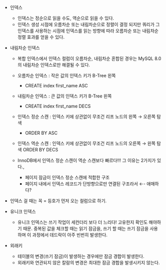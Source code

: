 - 인덱스
    - 인덱스는 정순으로 읽을 수도, 역순으로 읽을 수 있다.
    - 인덱스 생성 시점에 오름차순 또는 내림차순으로 정렬이 결정 되지만 쿼리가 그 인덱스를 사용하는 시점에 인덱스를 읽는 방향에 따라 오름차순 또는 내림차순 정렬 효과를 얻을 수 있다.

- 내림차순 인덱스
  - 복합 인덱스에서 인덱스 컬럼이 오름차순, 내림차순 혼합된 경우는 MySQL 8.0의 내림차순 인덱스로만 해결될 수 있다.
  - 오름차순 인덱스 : 작은 값의 인덱스 키가 B-Tree 왼쪽
      - CREATE index first_name ASC
  - 내림차순 인덱스 : 큰 값의 인덱스 키가 B-Tree 왼쪽
      - CREATE index first_name DECS
  - 인덱스 정순 스캔 : 인덱스 키에 상관없이 무조건 리프 노드의 왼쪽 → 오른쪽 탐색
      - ORDER BY ASC
  - 인덱스 역순 스캔 : 인덱스 키에 상관없이 무조건 리프 노드의 오른쪽 → 왼쪽 탐색 ORDER BY DECS
  
  - InnoDB에서 인덱스 정순 스캔이 역순 스캔보다 빠르다!!!
   그 이유는 2가지가 있다.,
     - 페이지 잠금이 인덱스 정순 스캔에 적합한 구조
      - 페이지 내에서 인덱스 레코드가 단방향으로만 연결된 구조라서 ←- 애매하다?

- 인덱스 걸 때는 꼭 = 등호가 먼저 오는 컬럼으로 하기.
- 유니크 인덱스
    - 유니크 인덱스는 쓰기 작업이 세컨더리 보다 더 느리다! 고유한지 확인도 해야하기 때문. 중복된 값을 체크할 때는 읽기 잠금을, 쓰기 할 때는 쓰기 잠금을 사용하며 이 과정에서 데드락이 아주 빈번히 발생한다.
- 외래키
  - 테이블의 변경(쓰기 잠금)이 발생하는 경우에만 잠금 경합이 발생한다.
  - 외래키와 연관되지 않은 칼람의 변경은 최대한 잠금 경합을 발생시키지 않는다.